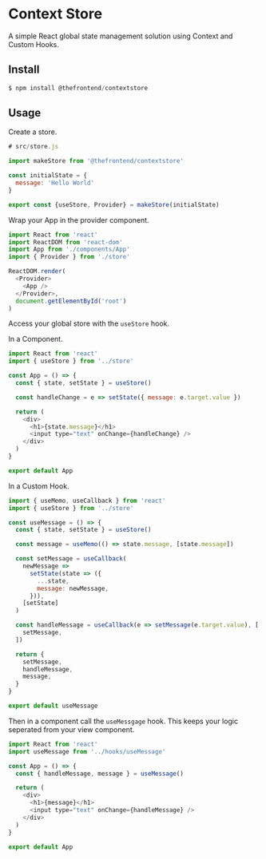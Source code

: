 # Context Store

A simple React global state management solution using Context and Custom Hooks.

## Install

```js
$ npm install @thefrontend/contextstore
```

## Usage

Create a store.

```js
# src/store.js

import makeStore from '@thefrontend/contextstore'

const initialState = {
  message: 'Hello World'
}

export const {useStore, Provider} = makeStore(initialState)
```

Wrap your App in the provider component.

```js
import React from 'react'
import ReactDOM from 'react-dom'
import App from './components/App'
import { Provider } from './store'

ReactDOM.render(
  <Provider>
    <App />
  </Provider>,
  document.getElementById('root')
)
```

Access your global store with the `useStore` hook.

In a Component.

```js
import React from 'react'
import { useStore } from '../store'

const App = () => {
  const { state, setState } = useStore()

  const handleChange = e => setState({ message: e.target.value })

  return (
    <div>
      <h1>{state.message}</h1>
      <input type="text" onChange={handleChange} />
    </div>
  )
}

export default App
```

In a Custom Hook.

```js
import { useMemo, useCallback } from 'react'
import { useStore } from '../store'

const useMessage = () => {
  const { state, setState } = useStore()

  const message = useMemo(() => state.message, [state.message])

  const setMessage = useCallback(
    newMessage =>
      setState(state => ({
        ...state,
        message: newMessage,
      })),
    [setState]
  )

  const handleMessage = useCallback(e => setMessage(e.target.value), [
    setMessage,
  ])

  return {
    setMessage,
    handleMessage,
    message,
  }
}

export default useMessage
```

Then in a component call the `useMessgage` hook. This keeps your logic seperated from your view component.

```js
import React from 'react'
import useMessage from '../hooks/useMessage'

const App = () => {
  const { handleMessage, message } = useMessage()

  return (
    <div>
      <h1>{message}</h1>
      <input type="text" onChange={handleMessage} />
    </div>
  )
}

export default App
```
